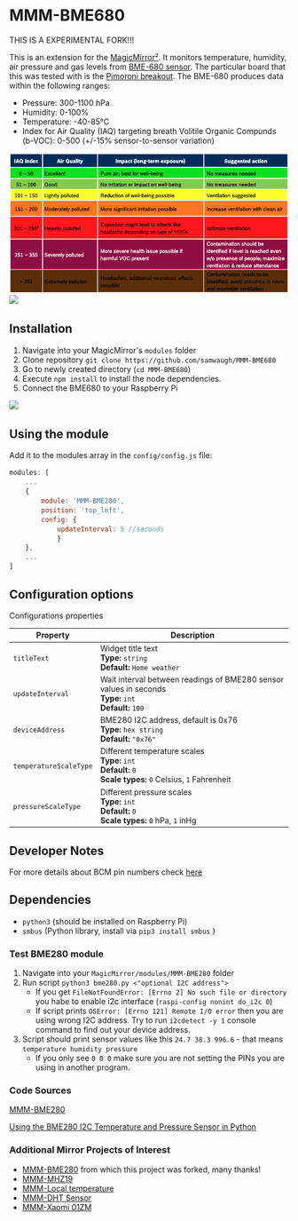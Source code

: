 # MMM-BME680

THIS IS A EXPERIMENTAL FORK!!!

This is an extension for the [MagicMirror²](https://github.com/MichMich/MagicMirror).
It monitors temperature, humidity, air pressure and gas levels from [BME-680 sensor](https://www.bosch-sensortec.com/products/environmental-sensors/gas-sensors/bme680/). The particular board that this was tested with is the [Pimoroni breakout](https://learn.pimoroni.com/article/getting-started-with-bme680-breakout). The BME-680 produces data within the following ranges:

- Pressure: 300-1100 hPa
- Humidity: 0-100%
- Temperature: -40-85°C 
- Index for Air Quality (IAQ) targeting breath Volitile Organic Compunds (b-VOC): 0-500 (+/-15% sensor-to-sensor variation)

<img src=".github/IAQ.png">

<img src=".github/example.png">

## Installation
1. Navigate into your MagicMirror's `modules` folder
2. Clone repository `git clone https://github.com/samwaugh/MMM-BME680`
3. Go to newly created directory (`cd MMM-BME680`)
4. Execute `npm install` to install the node dependencies.
5. Connect the BME680 to your Raspberry Pi
<img src=".github/connect.jpg">

## Using the module

Add it to the modules array in the `config/config.js` file:

````javascript
modules: [
	...
	{
		module: 'MMM-BME280',
		position: 'top_left',
		config: {
			updateInterval: 5 //seconds
			}
	},
	...
]
````

## Configuration options

Configurations properties

<table width="100%">
	<thead>
		<tr>
			<th>Property</th>
			<th width="100%">Description</th>
		</tr>
	<thead>
	<tbody>
		<tr>
			<td><code>titleText</code></td>
			<td>Widget title text
				<br><b>Type:</b> <code>string</code>
				<br><b>Default:</b> <code>Home weather</code>
			</td>
		</tr>
		<tr>
			<td><code>updateInterval</code></td>
			<td>Wait interval between readings of BME280 sensor values in seconds
				<br><b>Type:</b> <code>int</code>
				<br><b>Default:</b> <code>100</code>
			</td>
		</tr>
		<tr>
			<td><code>deviceAddress</code></td>
			<td>BME280 I2C address, default is 0x76
				<br><b>Type:</b> <code>hex string</code>
				<br><b>Default:</b> <code>"0x76"</code>
			</td>
		</tr>
		<tr>
			<td><code>temperatureScaleType</code></td>
			<td>Different temperature scales
				<br><b>Type:</b> <code>int</code>
				<br><b>Default:</b> <code>0</code>
				<br><b>Scale types:</b> <code>0</code> Celsius, <code>1</code> Fahrenheit
			</td>
		</tr>
		<tr>
			<td><code>pressureScaleType</code></td>
			<td>Different pressure scales
				<br><b>Type:</b> <code>int</code>
				<br><b>Default:</b> <code>0</code>
				<br><b>Scale types:</b> <code>0</code> hPa, <code>1</code> inHg
			</td>
		</tr>
	</tbody>
</table>

## Developer Notes
For more details about BCM pin numbers check [here](http://www.raspberrypi-spy.co.uk/2012/06/simple-guide-to-the-rpi-gpio-header-and-pins)

## Dependencies
- `python3` (should be installed on Raspberry Pi)
- `smbus` (Python library, install via `pip3 install smbus` )

### Test BME280 module
1. Navigate into your `MagicMirror/modules/MMM-BME280` folder
2. Run script `python3 bme280.py <"optional I2C address">`
   - If you get `FileNotFoundError: [Errno 2] No such file or directory` you habe to enable i2c interface (`raspi-config nonint do_i2c 0`)
   - If script prints `OSError: [Errno 121] Remote I/O error` then you are using wrong I2C address. Try to run `i2cdetect -y 1` console command to find out your device address.
3. Script should print sensor values like this `24.7 38.3 996.6` - that means `temperature humidity pressure`
   - If you only see `0 0 0` make sure you are not setting the PINs you are using in another program. 

### Code Sources

[MMM-BME280](https://github.com/awitwicki/MMM-BME280)

[Using the BME280 I2C Temperature and Pressure Sensor in Python](https://www.raspberrypi-spy.co.uk/2016/07/using-bme280-i2c-temperature-pressure-sensor-in-python/)


### Additional Mirror Projects of Interest

- [MMM-BME280](https://github.com/awitwicki/MMM-BME280) from which this project was forked, many thanks!
- [MMM-MHZ19](https://github.com/awitwicki/MMM-MHZ19)
- [MMM-Local temperature](https://github.com/glitch452/MMM-LocalTemperature)
- [MMM-DHT Sensor](https://github.com/bernardpletikosa/MMM-DHT-Sensor)
- [MMM-Xaomi 01ZM](https://github.com/rubinho101/MMM-01ZM)
